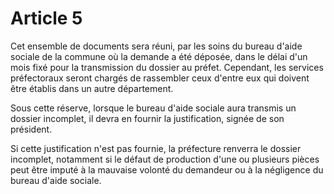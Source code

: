 # Article 5

Cet ensemble de documents sera réuni, par les soins du bureau d'aide sociale de la commune où la demande a été déposée, dans le délai d'un mois fixé pour la transmission du dossier au préfet. Cependant, les services préfectoraux seront chargés de rassembler ceux d'entre eux qui doivent être établis dans un autre département.

Sous cette réserve, lorsque le bureau d'aide sociale aura transmis un dossier incomplet, il devra en fournir la justification, signée de son président.

Si cette justification n'est pas fournie, la préfecture renverra le dossier incomplet, notamment si le défaut de production d'une ou plusieurs pièces peut être imputé à la mauvaise volonté du demandeur ou à la négligence du bureau d'aide sociale.
